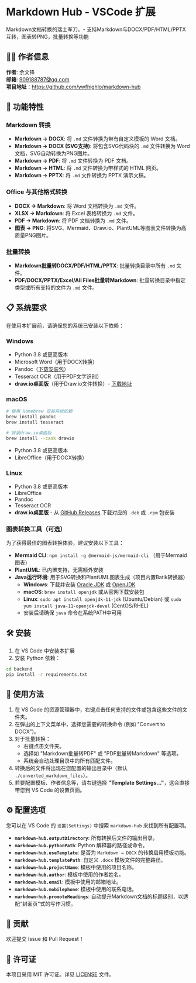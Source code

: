 # Markdown Hub - VSCode 扩展

Markdown文档转换的瑞士军刀。- 支持Markdown与DOCX/PDF/HTML/PPTX互转，图表转PNG，批量转换等功能

## 👨‍💻 作者信息

**作者**: 余文锋  
**邮箱**: 909188787@qq.com  
**项目地址**：https://github.com/ywfhighlo/markdown-hub 

## 🎯 功能特性

### Markdown 转换
- **Markdown → DOCX**: 将 `.md` 文件转换为带有自定义模板的 Word 文档。
- **Markdown → DOCX (SVG支持)**: 将包含SVG代码块的 `.md` 文件转换为 Word 文档，SVG自动转换为PNG图片。
- **Markdown → PDF**: 将 `.md` 文件转换为 PDF 文档。
- **Markdown → HTML**: 将 `.md` 文件转换为带样式的 HTML 网页。
- **Markdown → PPTX**: 将 `.md` 文件转换为 PPTX 演示文稿。

### Office 与其他格式转换
- **DOCX → Markdown**: 将 Word 文档转换为 `.md` 文件。
- **XLSX → Markdown**: 将 Excel 表格转换为 `.md` 文件。
- **PDF → Markdown**: 将 PDF 文档转换为 `.md` 文件。
- **图表 → PNG**: 将SVG、Mermaid、Draw.io、PlantUML等图表文件转换为高质量PNG图片。

### 批量转换
- **Markdown批量转DOCX/PDF/HTML/PPTX**: 批量转换目录中所有 `.md` 文件。
- **PDF/DOCX/PPTX/Excel/All Files批量转Markdown**: 批量转换目录中指定类型或所有支持的文件为 `.md` 文件。

## 📋 系统要求

在使用本扩展前，请确保您的系统已安装以下依赖：

### Windows
- Python 3.8 或更高版本
- Microsoft Word（用于DOCX转换）
- Pandoc（[下载安装包](https://pandoc.org/installing.html)）
- Tesseract OCR（用于PDF文字识别）
- **draw.io桌面版**（用于Draw.io文件转换）- [下载地址](https://github.com/jgraph/drawio-desktop/releases)

### macOS
```bash
# 使用 Homebrew 安装系统依赖
brew install pandoc
brew install tesseract

# 安装draw.io桌面版
brew install --cask drawio
```
- Python 3.8 或更高版本
- LibreOffice（用于DOCX转换）

### Linux
- Python 3.8 或更高版本
- LibreOffice
- Pandoc
- Tesseract OCR
- **draw.io桌面版** - 从 [GitHub Releases](https://github.com/jgraph/drawio-desktop/releases) 下载对应的 `.deb` 或 `.rpm` 包安装

### 图表转换工具（可选）
为了获得最佳的图表转换体验，建议安装以下工具：
- **Mermaid CLI**: `npm install -g @mermaid-js/mermaid-cli` （用于Mermaid图表）
- **PlantUML**: 已内置支持，无需额外安装
- **Java运行环境**: 用于SVG转换和PlantUML图表生成（项目内置Batik转换器）
  - **Windows**: 下载并安装 [Oracle JDK](https://www.oracle.com/java/technologies/downloads/) 或 [OpenJDK](https://adoptium.net/)
  - **macOS**: `brew install openjdk` 或从官网下载安装包
  - **Linux**: `sudo apt install openjdk-11-jdk` (Ubuntu/Debian) 或 `sudo yum install java-11-openjdk-devel` (CentOS/RHEL)
  - 安装后请确保 `java` 命令在系统PATH中可用

## 🛠️ 安装

1. 在 VS Code 中安装本扩展
2. 安装 Python 依赖：
```bash
cd backend
pip install -r requirements.txt
```

## 🚀 使用方法

1. 在 VS Code 的资源管理器中，右键点击任何支持的文件或包含这些文件的文件夹。
2. 在弹出的上下文菜单中，选择您需要的转换命令 (例如 "Convert to DOCX")。
3. 对于批量转换：
   - 右键点击文件夹。
   - 选择如 "Markdown批量转PDF" 或 "PDF批量转Markdown" 等选项。
   - 系统会自动处理目录中的所有匹配文件。
4. 转换后的文件将出现在您配置的输出目录中（默认 `./converted_markdown_files`）。
5. 若要配置模板、作者信息等，请右键选择 **"Template Settings..."**，这会直接带您到 VS Code 的设置页面。

## ⚙️ 配置选项

您可以在 VS Code 的 `设置(Settings)` 中搜索 `markdown-hub` 来找到所有配置项。

- **`markdown-hub.outputDirectory`**: 所有转换后文件的输出目录。
- **`markdown-hub.pythonPath`**: Python 解释器的路径或命令。
- **`markdown-hub.useTemplate`**: 是否为 `Markdown → DOCX` 的转换启用模板功能。
- **`markdown-hub.templatePath`**: 自定义 `.docx` 模板文件的完整路径。
- **`markdown-hub.projectName`**: 模板中使用的项目名称。
- **`markdown-hub.author`**: 模板中使用的作者姓名。
- **`markdown-hub.email`**: 模板中使用的邮箱地址。
- **`markdown-hub.mobilephone`**: 模板中使用的联系电话。
- **`markdown-hub.promoteHeadings`**: 自动提升Markdown文档的标题级别，以适配"封面页"式的写作习惯。

## 🤝 贡献

欢迎提交 Issue 和 Pull Request！

## 📄 许可证

本项目采用 MIT 许可证。详见 [LICENSE](LICENSE) 文件。
